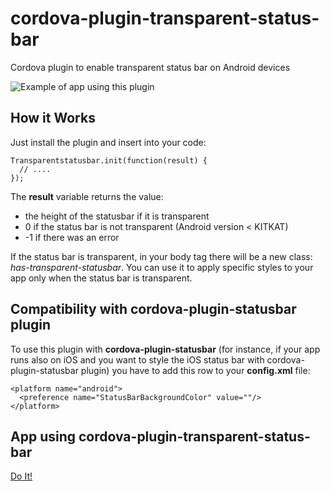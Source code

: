 # cordova-plugin-transparent-status-bar
Cordova plugin to enable transparent status bar on Android devices

![Example of app using this plugin](https://github.com/manugando/cordova-plugin-transparent-status-bar/raw/master/screenshot.png)

## How it Works
Just install the plugin and insert into your code:
```
Transparentstatusbar.init(function(result) {
  // ....
});
```
The **result** variable returns the value:
* the height of the statusbar if it is transparent
* 0 if the status bar is not transparent (Android version < KITKAT)
* -1 if there was an error

If the status bar is transparent, in your body tag there will be a new class: *has-transparent-statusbar*. You can use it to apply specific styles to your app only when the status bar is transparent.

## Compatibility with cordova-plugin-statusbar plugin
To use this plugin with **cordova-plugin-statusbar** (for instance, if your app runs also on iOS and you want to style the iOS status bar with cordova-plugin-statusbar plugin) you have to add this row to your **config.xml** file:
```
<platform name="android">
  <preference name="StatusBarBackgroundColor" value=""/>
</platform>
```
## App using cordova-plugin-transparent-status-bar
[Do It!](https://play.google.com/store/apps/details?id=it.tangodev.tangomotivational&hl=it)
